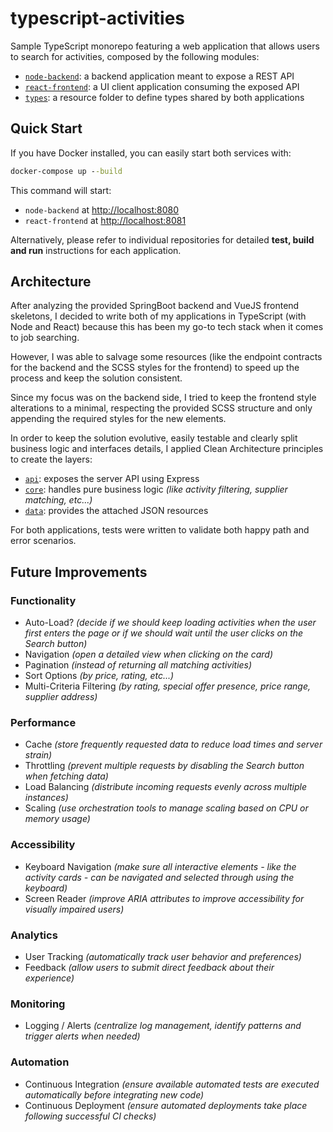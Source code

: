 # typescript-activities

Sample TypeScript monorepo featuring a web application that allows users to search for activities, composed by the following modules:

- [`node-backend`](./node-backend): a backend application meant to expose a REST API
- [`react-frontend`](./react-frontend): a UI client application consuming the exposed API
- [`types`](./types): a resource folder to define types shared by both applications

## Quick Start

If you have Docker installed, you can easily start both services with:

```cmd
docker-compose up --build
```

This command will start:

- `node-backend` at <http://localhost:8080>
- `react-frontend` at <http://localhost:8081>

Alternatively, please refer to individual repositories for detailed **test, build and run** instructions for each application.

## Architecture

After analyzing the provided SpringBoot backend and VueJS frontend skeletons, I decided to write both of my applications in TypeScript (with Node and React) because this has been my go-to tech stack when it comes to job searching.

However, I was able to salvage some resources (like the endpoint contracts for the backend and the SCSS styles for the frontend) to speed up the process and keep the solution consistent.

Since my focus was on the backend side, I tried to keep the frontend style alterations to a minimal, respecting the provided SCSS structure and only appending the required styles for the new elements.

In order to keep the solution evolutive, easily testable and clearly split business logic and interfaces details, I applied Clean Architecture principles to create the layers:

- [`api`](./node-backend/src/api): exposes the server API using Express
- [`core`](./node-backend/src/core): handles pure business logic _(like activity filtering, supplier matching, etc...)_
- [`data`](./node-backend/src/data): provides the attached JSON resources

For both applications, tests were written to validate both happy path and error scenarios.

## Future Improvements

### Functionality

- Auto-Load? _(decide if we should keep loading activities when the user first enters the page or if we should wait until the user clicks on the Search button)_
- Navigation _(open a detailed view when clicking on the card)_
- Pagination _(instead of returning all matching activities)_
- Sort Options _(by price, rating, etc...)_
- Multi-Criteria Filtering _(by rating, special offer presence, price range, supplier address)_

### Performance

- Cache _(store frequently requested data to reduce load times and server strain)_
- Throttling _(prevent multiple requests by disabling the Search button when fetching data)_
- Load Balancing _(distribute incoming requests evenly across multiple instances)_
- Scaling _(use orchestration tools to manage scaling based on CPU or memory usage)_

### Accessibility

- Keyboard Navigation _(make sure all interactive elements - like the activity cards - can be navigated and selected through using the keyboard)_
- Screen Reader _(improve ARIA attributes to improve accessibility for visually impaired users)_

### Analytics

- User Tracking _(automatically track user behavior and preferences)_
- Feedback _(allow users to submit direct feedback about their experience)_

### Monitoring

- Logging / Alerts _(centralize log management, identify patterns and trigger alerts when needed)_

### Automation

- Continuous Integration _(ensure available automated tests are executed automatically before integrating new code)_
- Continuous Deployment _(ensure automated deployments take place following successful CI checks)_
